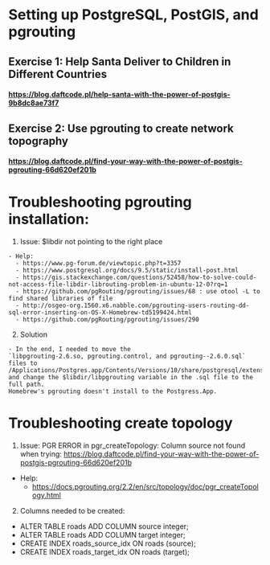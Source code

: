 # Setting up PostgreSQL, PostGIS, and pgrouting 

## Exercise 1: Help Santa Deliver to Children in Different Countries
#### https://blog.daftcode.pl/help-santa-with-the-power-of-postgis-9b8dc8ae73f7

## Exercise 2: Use pgrouting to create network topography
#### https://blog.daftcode.pl/find-your-way-with-the-power-of-postgis-pgrouting-66d620ef201b


# Troubleshooting pgrouting installation:
  1. Issue: $libdir not pointing to the right place
  
    - Help:
      - https://www.pg-forum.de/viewtopic.php?t=3357 
      - https://www.postgresql.org/docs/9.5/static/install-post.html
      - https://gis.stackexchange.com/questions/52458/how-to-solve-could-not-access-file-libdir-librouting-problem-in-ubuntu-12-0?rq=1
      - https://github.com/pgRouting/pgrouting/issues/68 : use otool -L to find shared libraries of file
      - http://osgeo-org.1560.x6.nabble.com/pgrouting-users-routing-dd-sql-error-inserting-on-OS-X-Homebrew-td5199424.html
      - https://github.com/pgRouting/pgrouting/issues/290
      
  2. Solution
  
    - In the end, I needed to move the 
    `libpgrouting-2.6.so, pgrouting.control, and pgrouting--2.6.0.sql`
    files to /Applications/Postgres.app/Contents/Versions/10/share/postgresql/extension/ 
    and change the $libdir/libpgrouting variable in the .sql file to the full path. 
    Homebrew's pgrouting doesn't install to the Postgress.App.
    
# Troubleshooting create topology

1. Issue: PGR ERROR in pgr_createTopology: Column source not found when trying: https://blog.daftcode.pl/find-your-way-with-the-power-of-postgis-pgrouting-66d620ef201b

  - Help: 
    - https://docs.pgrouting.org/2.2/en/src/topology/doc/pgr_createTopology.html
    
2. Columns needed to be created:
  - ALTER TABLE roads ADD COLUMN source integer;
  - ALTER TABLE roads ADD COLUMN target integer;
  - CREATE INDEX roads_source_idx ON roads (source);
  - CREATE INDEX roads_target_idx ON roads (target);
